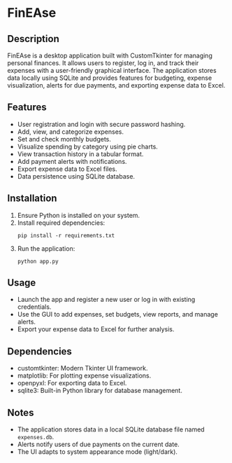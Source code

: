 # FinEAse

## Description

FinEAse is a desktop application built with CustomTkinter for managing personal finances. It allows users to register, log in, and track their expenses with a user-friendly graphical interface. The application stores data locally using SQLite and provides features for budgeting, expense visualization, alerts for due payments, and exporting expense data to Excel.

## Features

- User registration and login with secure password hashing.
- Add, view, and categorize expenses.
- Set and check monthly budgets.
- Visualize spending by category using pie charts.
- View transaction history in a tabular format.
- Add payment alerts with notifications.
- Export expense data to Excel files.
- Data persistence using SQLite database.

## Installation

1. Ensure Python is installed on your system.
2. Install required dependencies:
   ```
   pip install -r requirements.txt
   ```
3. Run the application:
   ```
   python app.py
   ```

## Usage

- Launch the app and register a new user or log in with existing credentials.
- Use the GUI to add expenses, set budgets, view reports, and manage alerts.
- Export your expense data to Excel for further analysis.

## Dependencies

- customtkinter: Modern Tkinter UI framework.
- matplotlib: For plotting expense visualizations.
- openpyxl: For exporting data to Excel.
- sqlite3: Built-in Python library for database management.

## Notes

- The application stores data in a local SQLite database file named `expenses.db`.
- Alerts notify users of due payments on the current date.
- The UI adapts to system appearance mode (light/dark).
